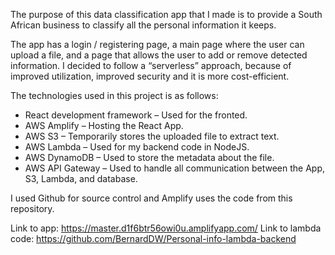 The purpose of this data classification app that I made is to provide a South African business to classify all the personal information it keeps.

The app has a login / registering page, a main page where the user can upload a file, and a page that allows the user to add or remove detected information. I decided to follow a “serverless” approach, because of improved utilization, improved security and it is more cost-efficient.

The technologies used in this project is as follows:
- React development framework – Used for the fronted.
- AWS Amplify – Hosting the React App.
- AWS S3 – Temporarily stores the uploaded file to extract text.
- AWS Lambda – Used for my backend code in NodeJS.
- AWS DynamoDB – Used to store the metadata about the file.
- AWS API Gateway – Used to handle all communication between the App, S3, Lambda, and database.

I used Github for source control and Amplify uses the code from this repository.


Link to app: https://master.d1f6btr56owi0u.amplifyapp.com/
Link to lambda code: https://github.com/BernardDW/Personal-info-lambda-backend
